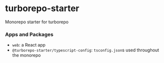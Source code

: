 # turborepo-starter
Monorepo starter for turborepo

### Apps and Packages

- `web`: a React app
- `@turborepo-starter/typescript-config`: `tsconfig.json`s used throughout the monorepo
